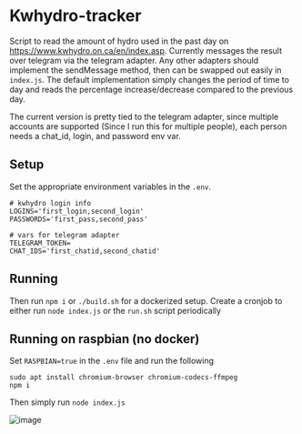 # Kwhydro-tracker

Script to read the amount of hydro used in the past day on https://www.kwhydro.on.ca/en/index.asp. Currently messages the result over telegram via the telegram adapter. Any other adapters should implement the sendMessage method, then can be swapped out easily in `index.js`. The default implementation simply changes the period of time to day and reads the percentage increase/decrease compared to the previous day.

The current version is pretty tied to the telegram adapter, since multiple accounts are supported (Since I run this for multiple people), each person needs a chat_id, login, and password env var. 

## Setup

Set the appropriate environment variables in the `.env`.

```
# kwhydro login info
LOGINS='first_login,second_login'
PASSWORDS='first_pass,second_pass'

# vars for telegram adapter
TELEGRAM_TOKEN=
CHAT_IDS='first_chatid,second_chatid'

```

## Running

Then run `npm i` or `./build.sh` for a dockerized setup. Create a cronjob to either run `node index.js` or the `run.sh` script periodically


## Running on raspbian (no docker)

Set `RASPBIAN=true` in the `.env` file and run the following

```
sudo apt install chromium-browser chromium-codecs-ffmpeg
npm i
```
Then simply run `node index.js`

![image](https://user-images.githubusercontent.com/5509365/114325066-1504bc00-9afc-11eb-9c71-a3bfef3b0afb.png)

